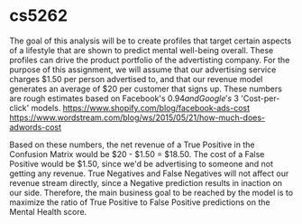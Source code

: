# cs5262
The goal of this analysis will be to create profiles that target certain aspects of a lifestyle that are shown to predict mental well-being overall. These profiles can drive the product portfolio of the advertisting company.
For the purpose of this assignment, we will assume that our advertising service charges $1.50 per person advertised to, and that our revenue model generates an average of $20 per customer that signs up. These numbers are rough estimates based on Facebook's $0.94 and Google's ~$3 'Cost-per-click' models.
https://www.shopify.com/blog/facebook-ads-cost
https://www.wordstream.com/blog/ws/2015/05/21/how-much-does-adwords-cost

Based on these numbers, the net revenue of a True Positive in the Confusion Matrix would be $20 - $1.50 = $18.50. The cost of a False Positive would be $1.50, since we'd be advertising to someone and not getting any revenue. True Negatives and False Negatives will not affect our revenue stream directly, since a Negative prediction results in inaction on our side. Therefore, the main business goal to be reached by the model is to maximize the ratio of True Positive to False Positive predictions on the Mental Health score. 
